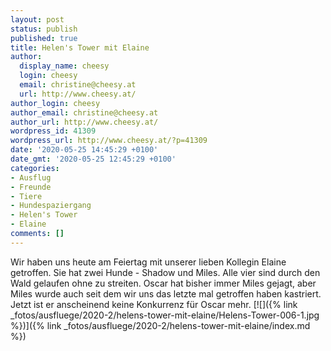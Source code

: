 ```yaml
---
layout: post
status: publish
published: true
title: Helen's Tower mit Elaine
author:
  display_name: cheesy
  login: cheesy
  email: christine@cheesy.at
  url: http://www.cheesy.at/
author_login: cheesy
author_email: christine@cheesy.at
author_url: http://www.cheesy.at/
wordpress_id: 41309
wordpress_url: http://www.cheesy.at/?p=41309
date: '2020-05-25 14:45:29 +0100'
date_gmt: '2020-05-25 12:45:29 +0100'
categories:
- Ausflug
- Freunde
- Tiere
- Hundespaziergang
- Helen's Tower
- Elaine
comments: []
---
```

Wir haben uns heute am Feiertag mit unserer lieben Kollegin Elaine getroffen. Sie hat zwei Hunde - Shadow und Miles. Alle vier sind durch den Wald gelaufen ohne zu streiten. Oscar hat bisher immer Miles gejagt, aber Miles wurde auch seit dem wir uns das letzte mal getroffen haben kastriert. Jetzt ist er anscheinend keine Konkurrenz für Oscar mehr.
[![]({% link _fotos/ausfluege/2020-2/helens-tower-mit-elaine/Helens-Tower-006-1.jpg %})]({% link _fotos/ausfluege/2020-2/helens-tower-mit-elaine/index.md %})
